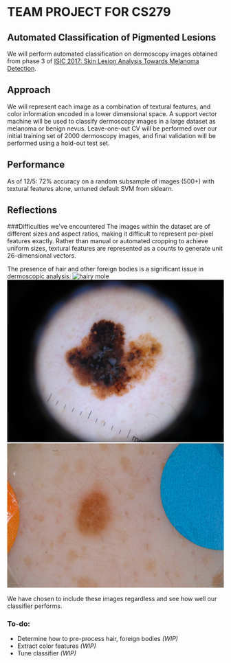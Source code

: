 # TEAM PROJECT FOR CS279

## Automated Classification of Pigmented Lesions 

We will perform automated classification on dermoscopy images obtained from phase 3 of [ISIC 2017: Skin Lesion Analysis Towards Melanoma Detection](https://challenge.kitware.com/#challenge/583f126bcad3a51cc66c8d9a). 

## Approach

We will represent each image as a combination of textural features, and color information encoded in a lower dimensional space. A support vector machine will be used to classify dermoscopy images in a large dataset as melanoma or benign nevus. Leave-one-out CV will be performed over our initial training set of 2000 dermoscopy images, and final validation will be performed using a hold-out test set. 

## Performance 
As of 12/5: 72% accuracy on a random subsample of images (500+) with textural features alone, untuned default SVM from sklearn. 

## Reflections

###Difficulties we've encountered
The images within the dataset are of different sizes and aspect ratios, making it difficult to represent per-pixel features exactly. Rather than manual or automated cropping to achieve uniform sizes, textural features are represented as a counts to generate unit 26-dimensional vectors. 

The presence of hair and other foreign bodies is a significant issue in dermoscopic analysis. 
![hairy mole](examples/hairy.jpg)
![scope shadow](examples/shadow.jpg)
![foreign object](examples/foreign.jpg)

We have chosen to include these images regardless and see how well our classifier performs. 

### To-do: 
* Determine how to pre-process hair, foreign bodies *(WIP)*
* Extract color features *(WIP)*	
* Tune classifier *(WIP)*


